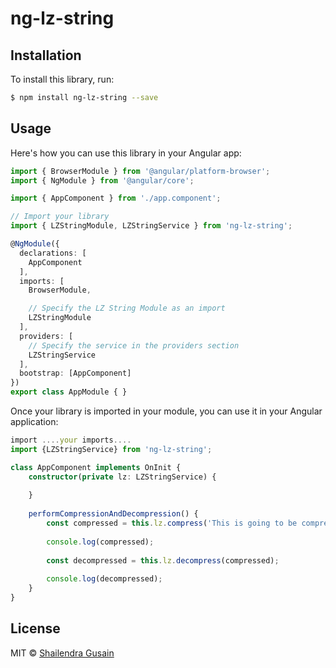 # ng-lz-string

## Installation

To install this library, run:

```bash
$ npm install ng-lz-string --save
```

## Usage

Here's how you can use this library in your Angular app:

```typescript
import { BrowserModule } from '@angular/platform-browser';
import { NgModule } from '@angular/core';

import { AppComponent } from './app.component';

// Import your library
import { LZStringModule, LZStringService } from 'ng-lz-string';

@NgModule({
  declarations: [
    AppComponent
  ],
  imports: [
    BrowserModule,

    // Specify the LZ String Module as an import
    LZStringModule
  ],
  providers: [
	// Specify the service in the providers section
	LZStringService
  ],
  bootstrap: [AppComponent]
})
export class AppModule { }
```

Once your library is imported in your module, you can use it in your Angular application:

```typescript
import ....your imports....
import {LZStringService} from 'ng-lz-string';

class AppComponent implements OnInit {
	constructor(private lz: LZStringService) {
	
	}
	
	performCompressionAndDecompression() {
		const compressed = this.lz.compress('This is going to be compressed');
		
		console.log(compressed);
		
		const decompressed = this.lz.decompress(compressed);
		
		console.log(decompressed);
	}
}
```


## License

MIT © [Shailendra Gusain](mailto:shail9689@gmail.com)
